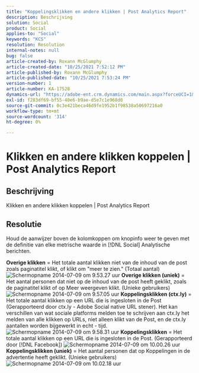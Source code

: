 ```yaml
---
title: "Koppelingsklikken en andere klikken | Post Analytics Report"
description: Beschrijving
solution: Social
product: Social
applies-to: "Social"
keywords: "KCS"
resolution: Resolution
internal-notes: null
bug: false
article-created-by: Roxann McGlumphy
article-created-date: "10/25/2021 7:52:12 PM"
article-published-by: Roxann McGlumphy
article-published-date: "10/25/2021 7:53:24 PM"
version-number: 1
article-number: KA-17528
dynamics-url: "https://adobe-ent.crm.dynamics.com/main.aspx?forceUCI=1&pagetype=entityrecord&etn=knowledgearticle&id=4a6c960a-cd35-ec11-b6e6-000d3a3485ea"
exl-id: f283df69-bf55-40e6-b9ae-d5e7c1e968d0
source-git-commit: 0c3e421beca46d9fe1952b1f98538a50697216a0
workflow-type: tm+mt
source-wordcount: '314'
ht-degree: 0%

---
```


# Klikken en andere klikken koppelen | Post Analytics Report

## Beschrijving

Klikken en andere klikken koppelen | Post Analytics Report

## Resolutie


Houd de aanwijzer boven de kolomkoppen om knopinfo weer te geven met de definitie van elke metrische waarde in [!DNL Social]  Analytische berichten.

<b>Overige klikken</b> = Het totale aantal klikken niet van de inhoud van de post zoals paginatitel klikt, of klikt om &quot;meer te zien.&quot; (Totaal aantal)
![Schermopname 2014-07-09 om 9.53.27 uur](https://helpx.adobe.com/content/dam/help/en/social/kb/link-clicks-click-definitions/jcr%3acontent/main-pars/image/Screen%20Shot%202014-07-09%20at%209.53.27%20AM.png "Schermopname 2014-07-09 om 9.53.27 uur")
<b>Overige klikken (uniek)</b> = Het aantal personen dat niet op de inhoud van de post heeft geklikt, zoals de paginatitel klikt of op Meer weergeven klikt. (Unieke gebruikers)
![Schermopname 2014-07-09 om 9.57.05 uur](https://helpx.adobe.com/content/dam/help/en/social/kb/link-clicks-click-definitions/jcr%3acontent/main-pars/image_0/Screen%20Shot%202014-07-09%20at%209.57.05%20AM.png "Schermopname 2014-07-09 om 9.57.05 uur")
<b>Koppelingsklikken (ctx.ly)</b> = Het totale aantal klikken op een URL die is ingesloten in de Post (Gerapporteerd door ctx.ly - Adobe Social native URL stener). Het kan verschillen van wat sociale platforms melden toe te schrijven aan ctx.ly het melden van alle klikken op URLs, niet alleen klikt van de Post, en de ctx.ly aantallen worden bijgewerkt in echt - tijd.
![Schermopname 2014-07-09 om 9.58.31 uur](https://helpx.adobe.com/content/dam/help/en/social/kb/link-clicks-click-definitions/jcr%3acontent/main-pars/image_1/Screen%20Shot%202014-07-09%20at%209.58.31%20AM.png "Schermopname 2014-07-09 om 9.58.31 uur")
<b>Koppelingsklikken</b> = Het totale aantal klikken op een URL die is ingesloten in de Post. (Gerapporteerd door [!DNL Facebook])
![Schermopname 2014-07-09 om 10.00.26 uur](https://helpx.adobe.com/content/dam/help/en/social/kb/link-clicks-click-definitions/jcr%3acontent/main-pars/image_2/Screen%20Shot%202014-07-09%20at%2010.00.26%20AM.png "Schermopname 2014-07-09 om 10.00.26 uur")
<b>Koppelingsklikken (uniek)</b> = Het aantal personen dat op Koppelingen in de advertentie heeft geklikt. (Unieke gebruikers)
![Schermopname 2014-07-09 om 10.02.18 uur](https://helpx.adobe.com/content/dam/help/en/social/kb/link-clicks-click-definitions/jcr%3acontent/main-pars/image_3/Screen%20Shot%202014-07-09%20at%2010.02.18%20AM.png "Schermopname 2014-07-09 om 10.02.18 uur")
